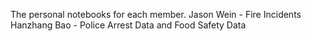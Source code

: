 The personal notebooks for each member.
Jason Wein - Fire Incidents
Hanzhang Bao - Police Arrest Data and Food Safety Data
